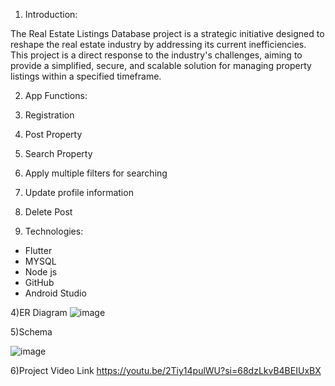 1) Introduction:

The Real Estate Listings Database project is a strategic initiative
designed to reshape the real estate industry by addressing its
current inefficiencies. This project is a direct response to the
industry's challenges, aiming to provide a simplified, secure, and
scalable solution for managing property listings within a specified
timeframe.


2) App Functions:

1) Registration
2) Post Property
3) Search Property
4) Apply multiple filters for searching
5) Update profile information
6) Delete Post

3) Technologies:
* Flutter
* MYSQL
* Node js
* GitHub
* Android Studio

4)ER Diagram
  ![image](https://github.com/rahoolrathi/real-estate-listing-app-flutter/assets/129182364/ad5d26ca-b412-4443-ac7c-c2b1bbc7e0d5)

5)Schema

![image](https://github.com/rahoolrathi/real-estate-listing-app-flutter/assets/129182364/e7be254f-d2e5-4ce4-a48f-91250428852f)

6)Project Video Link
https://youtu.be/2Tiy14pulWU?si=68dzLkvB4BEIUxBX

